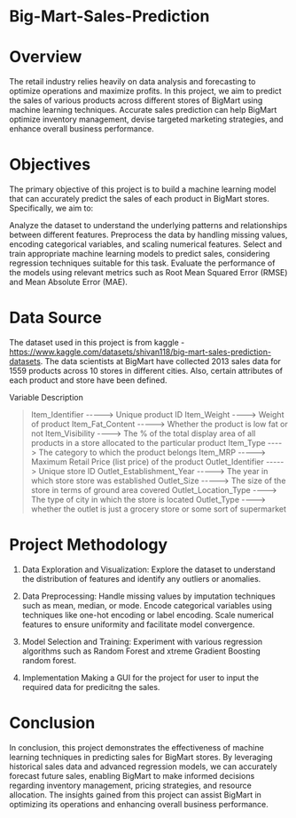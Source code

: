 # Big-Mart-Sales-Prediction
# Overview
The retail industry relies heavily on data analysis and forecasting to optimize operations and maximize profits. In this project, we aim to predict the sales of various products across different stores of BigMart using machine learning techniques. Accurate sales prediction can help BigMart optimize inventory management, devise targeted marketing strategies, and enhance overall business performance.

# Objectives
The primary objective of this project is to build a machine learning model that can accurately predict the sales of each product in BigMart stores. Specifically, we aim to:

Analyze the dataset to understand the underlying patterns and relationships between different features.
Preprocess the data by handling missing values, encoding categorical variables, and scaling numerical features.
Select and train appropriate machine learning models to predict sales, considering regression techniques suitable for this task.
Evaluate the performance of the models using relevant metrics such as Root Mean Squared Error (RMSE) and Mean Absolute Error (MAE).

# Data Source
The dataset used in this project is from kaggle - https://www.kaggle.com/datasets/shivan118/big-mart-sales-prediction-datasets. The data scientists at BigMart have collected 2013 sales data for 1559 products across 10 stores in different cities. Also, certain attributes of each product and store have been defined.

Variable Description

>Item_Identifier -----> Unique product ID
>Item_Weight ----> Weight of product
>Item_Fat_Content -----> Whether the product is low fat or not
>Item_Visibility ----> The % of the total display area of all products in a store allocated to the particular product
>Item_Type ----> The category to which the product belongs
>Item_MRP -----> Maximum Retail Price (list price) of the product
>Outlet_Identifier -----> Unique store ID
>Outlet_Establishment_Year -----> The year in which store store was established
>Outlet_Size -----> The size of the store in terms of ground area covered
>Outlet_Location_Type ----> The type of city in which the store is located
>Outlet_Type ----> whether the outlet is just a grocery store or some sort of supermarket

# Project Methodology
1. Data Exploration and Visualization:
Explore the dataset to understand the distribution of features and identify any outliers or anomalies.

2. Data Preprocessing:
Handle missing values by imputation techniques such as mean, median, or mode.
Encode categorical variables using techniques like one-hot encoding or label encoding.
Scale numerical features to ensure uniformity and facilitate model convergence.

3. Model Selection and Training:
Experiment with various regression algorithms such as Random Forest and xtreme Gradient Boosting random forest.

5. Implementation
Making a GUI for the project for user to input the required data for predicitng the sales.

# Conclusion
In conclusion, this project demonstrates the effectiveness of machine learning techniques in predicting sales for BigMart stores. By leveraging historical sales data and advanced regression models, we can accurately forecast future sales, enabling BigMart to make informed decisions regarding inventory management, pricing strategies, and resource allocation. The insights gained from this project can assist BigMart in optimizing its operations and enhancing overall business performance.
